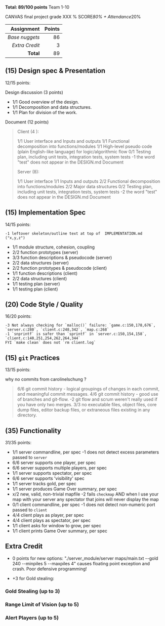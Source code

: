 **Total: 89/100 points** Team 1-10

CANVAS final project grade XXX %  SCORE*80% + Attendance*20%

| Assignment     | Points |
| -------------: | -----: |
| _Base nuggets_ |   86   |
| _Extra Credit_ |    3   |
| **Total**      |   89   |

## (15) Design spec & Presentation

12/15 points:

Design discussion (3 points)

- 1/1 Good overview of the design.
- 1/1 Decomposition and data structures.
- 1/1 Plan for division of the work.

Document (12 points)

>Client (4 ):
>
> 1/1 User interface and Inputs and outputs
> 1/1 Functional decomposition into functions/modules
> 1/1 High-level pseudo code (plain English-like language) for logic/algorithmic flow
> 0/1 Testing plan, including unit tests, integration tests, system tests
    -1 the word "test" does not appear in the DESIGN.md Document
>
>Server (8):
>
> 1/1 User interface
> 1/1 Inputs and outputs
> 2/2 Functional decomposition into functions/modules
> 2/2 Major data structures
> 0/2 Testing plan, including unit tests, integration tests, system tests
    -2 the word "test" does not appear in the DESIGN.md Document

## (15) Implementation Spec

14/15 points:

    -1 leftover skeleton/outline text at top of  IMPLEMENTATION.md ("x,y,z")

- 1/1 module structure, cohesion, coupling
- 2/2 function prototypes (server)
- 3/3 function descriptions & pseudocode (server)
- 2/2 data structures (server)
- 2/2 function prototypes & pseudocode (client)
- 1/1 function descriptions (client)
- 2/2 data structures (client)
- 1/1 testing plan (server)
- 1/1 testing plan (client)

## (20) Code Style / Quality

16/20 points:

    -3 Not always checking for `malloc()` failure: `game.c:150,178,676`, `server.c:280`, `client.c:248,342`, `map.c:268`
    -1 `snprintf` is safer than `sprintf` in `server.c:150,154,158`, `client.c:140,251,254,262,264,344` 
    FYI `make clean` does not `rm client.log`

## (15) `git` Practices

13/15 points:

why no commits from carolinelschung ?

> 6/6 git commit history - logical groupings of changes in each commit, and meaningful commit messages.
> 4/6 git commit history - good use of branches and git-flow.
    -2 git flow and scrum weren't really used if you have only two merges. 
> 3/3 no executable files, object files, core dump files, editor backup files, or extraneous files existing in any directory.

## (35) Functionality  

31/35 points:

- 1/1 server commandline, per spec
    -1 does not detect excess parameters passed to `server`
- 6/6 server supports one player, per spec
- 6/6 server supports multiple players, per spec
- 1/1 server supports spectator, per spec
- 6/6 server supports 'visibility' spec
- 1/1 server tracks gold, per spec
- 1/1 server produces Game Over summary, per spec
- x/2 new, valid, non-trivial mapfile
    -2 fails `checkmap` AND when I use your map with your server any spectator that joins will never display the map 
- 0/1 client commandline, per spec
    -1 does not detect non-numeric port passed to `client`
- 4/4 client plays as player, per spec
- 4/4 client plays as spectator, per spec
- 1/1 client asks for window to grow, per spec
- 1/1 client prints Game Over summary, per spec

## Extra Credit

- 0 points for new options: "./server_module/server maps/main.txt --gold 240 --minpiles 5 --maxpiles 4" causes floating point exception and crash. Poor defensive programming!

- +3 for Gold stealing:  


### Gold Stealing (up to 3)

### Range Limit of Vision (up to 5)

### Alert Players (up to 5)

